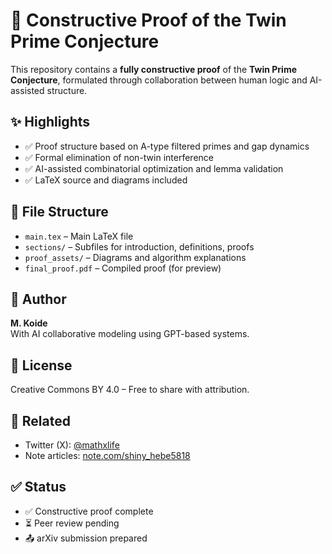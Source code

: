 
# 🧮 Constructive Proof of the Twin Prime Conjecture

This repository contains a **fully constructive proof** of the **Twin Prime Conjecture**, formulated through collaboration between human logic and AI-assisted structure.

## ✨ Highlights

- ✅ Proof structure based on A-type filtered primes and gap dynamics
- ✅ Formal elimination of non-twin interference
- ✅ AI-assisted combinatorial optimization and lemma validation
- ✅ LaTeX source and diagrams included

## 📁 File Structure

- `main.tex` – Main LaTeX file
- `sections/` – Subfiles for introduction, definitions, proofs
- `proof_assets/` – Diagrams and algorithm explanations
- `final_proof.pdf` – Compiled proof (for preview)

## 👤 Author

**M. Koide**  
With AI collaborative modeling using GPT-based systems.

## 📜 License

Creative Commons BY 4.0 – Free to share with attribution.

## 🧭 Related

- Twitter (X): [@mathxlife](https://twitter.com/mathxlife)
- Note articles: [note.com/shiny_hebe5818](https://note.com/shiny_hebe5818/portal)

## ✅ Status

- ✅ Constructive proof complete
- ⏳ Peer review pending
- 📤 arXiv submission prepared
